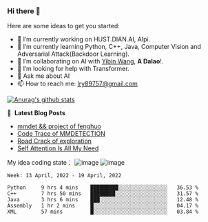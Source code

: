 ### Hi there 👋

<!--
**LRY89757/LRY89757** is a ✨ _special_ ✨ repository because its `README.md` (this file) appears on your GitHub profile.
-->
Here are some ideas to get you started:

- 🔭 I’m currently working on HUST.DIAN.AI, AIpi.
- 🌱 I’m currently learning Python, C++, Java, Computer Vision and Adversarial Attack(Backdoor Learning).
- 👯 I’m collaborating on AI with [Yibin Wang](https://github.com/flyleeee), **A Dalao**!.
- 🤔 I’m looking for help with Transformer.
- 💬 Ask me about AI
- 📫 How to reach me: lry89757@gmail.com
<!-- - 😄 Pronouns: ... -->
<!-- - ⚡ Fun fact: ... -->

[![Anurag's github stats](https://github-readme-stats.vercel.app/api?username=LRY89757)](https://github.com/anuraghazra/github-readme-stats)

📕 &nbsp;**Latest Blog Posts**
<!-- BLOG-POST-LIST:START -->
- [mmdet && project of fenghuo](https://lry89757.github.io/2021/11/09/mmdet-project-of-fenghuo/)
- [Code Trace of MMDETECTION](https://lry89757.github.io/2021/10/16/code-trace-of-mmdetection/)
- [Road Crack of exploration](https://lry89757.github.io/2021/10/04/lu-mian-lie-feng-shu-ju-ji-diao-yan/)
- [Self Attention Is All My Need](https://lry89757.github.io/2021/10/13/self-attention-is-all-my-need/)
<!-- - [God Mode in browsers: document.designMode = "on"](https://dev.to/gautamkrishnar/god-mode-in-browsers-document-designmode-on-2pmo) -->
<!-- BLOG-POST-LIST:END -->

My idea coding state：
![image](https://user-images.githubusercontent.com/77330637/163973410-badc6966-d278-4323-9a53-8cd451b1017b.png)
![image](https://user-images.githubusercontent.com/77330637/164245602-1648badd-82c5-4075-9b56-e67e85489e32.png)


<!--START_SECTION:waka-->
```text
Week: 13 April, 2022 - 19 April, 2022

Python     9 hrs 4 mins    █████████░░░░░░░░░░░░░░░░   36.53 % 
C++        7 hrs 50 mins   ████████░░░░░░░░░░░░░░░░░   31.57 % 
Java       3 hrs 6 mins    ███░░░░░░░░░░░░░░░░░░░░░░   12.48 % 
Assembly   1 hr 2 mins     █░░░░░░░░░░░░░░░░░░░░░░░░   04.17 % 
XML        57 mins         █░░░░░░░░░░░░░░░░░░░░░░░░   03.84 % 
```
<!--END_SECTION:waka-->

